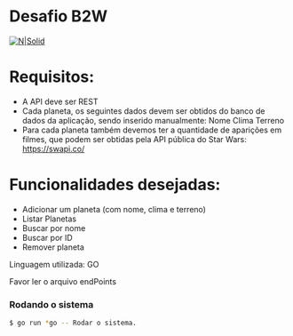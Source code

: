 # Desafio B2W

[![N|Solid](https://encrypted-tbn0.gstatic.com/images?q=tbn:ANd9GcTaRD4whXvduIJ3F7jl2ZV-wPDYo4fW26vSrSh5t3tOxH-OxfEMtw)](https://nodesource.com/products/nsolid)

# Requisitos:

- A API deve ser REST
- Cada planeta, os seguintes dados devem ser obtidos do banco de dados da aplicação, sendo inserido manualmente:
Nome
Clima
Terreno
- Para cada planeta também devemos ter a quantidade de aparições em filmes, que podem ser obtidas pela API pública do Star Wars: https://swapi.co/

# Funcionalidades desejadas: 

- Adicionar um planeta (com nome, clima e terreno)
- Listar Planetas
- Buscar por nome
- Buscar por ID
- Remover planeta

Linguagem utilizada: GO

Favor ler o arquivo endPoints
  
### Rodando o sistema

```sh
$ go run *go -- Rodar o sistema.
```
